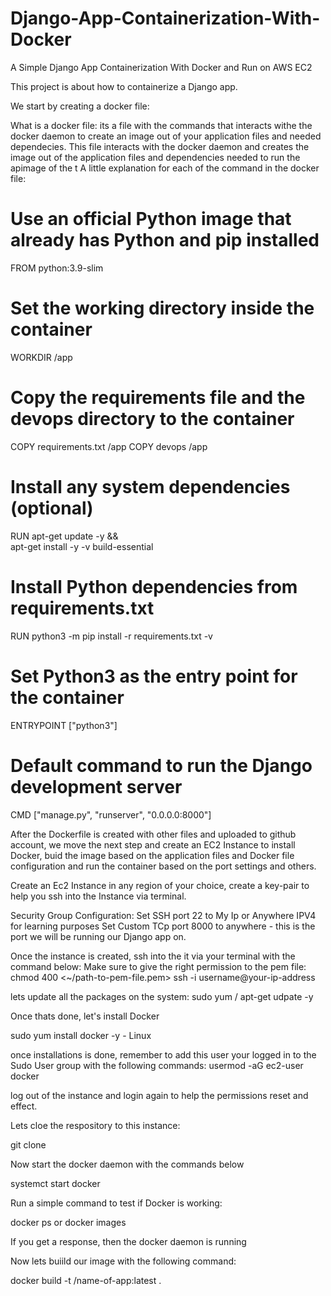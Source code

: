 # Django-App-Containerization-With-Docker
A Simple Django App Containerization With Docker and Run on AWS EC2

This project is about how to containerize a Django app.

We start by creating a docker file:

What is a docker file: its a file with the commands that interacts withe the docker daemon to create an image out of your application files and needed dependecies. 
This file interacts with the docker daemon and creates the image out of the application files and dependencies needed to run the apimage of the t
A little explanation for each of the command in the docker file:

# Use an official Python image that already has Python and pip installed
FROM python:3.9-slim

# Set the working directory inside the container
WORKDIR /app

# Copy the requirements file and the devops directory to the container
COPY requirements.txt /app
COPY devops /app

# Install any system dependencies (optional)
RUN apt-get update -y && \
    apt-get install -y -v build-essential

# Install Python dependencies from requirements.txt
RUN python3 -m pip install -r requirements.txt -v

# Set Python3 as the entry point for the container
ENTRYPOINT ["python3"]

# Default command to run the Django development server
CMD ["manage.py", "runserver", "0.0.0.0:8000"]


After the Dockerfile is created with other files and uploaded to github account, we move the next step and create an EC2 Instance to install Docker, buid the image based on the application files and Docker file configuration and run the container based on the port settings and others.

Create an Ec2 Instance in any region of your choice, create a key-pair to help you ssh into the Instance via terminal.

Security Group Configuration:
Set SSH port 22 to My Ip or Anywhere IPV4 for learning purposes
Set Custom TCp port 8000 to anywhere - this is the port we will be running our Django app on.

Once the instance is created, ssh into the it via your terminal with the command below:
Make sure to give the right permission to the pem file:
 chmod 400 <~/path-to-pem-file.pem>
 ssh -i <path to your pem file> username@your-ip-address

lets update all the packages on the system:
sudo yum / apt-get udpate -y

Once thats done, let's install Docker

sudo yum install docker -y - Linux

once installations is done, remember to add this user your logged in to the Sudo User group with the following commands:
usermod -aG ec2-user docker

log out of the instance and login again to help the permissions reset and effect.

Lets cloe the respository to this instance:

git clone <your-github-url-for-cloning>

Now start the docker daemon with the commands below

systemct start docker

Run a simple command to test if Docker is working:

docker ps or docker images 

If you get a response, then the docker daemon is running

Now lets buiild our image with the following command:

docker build -t <your-dockerhub-username>/name-of-app:latest .

